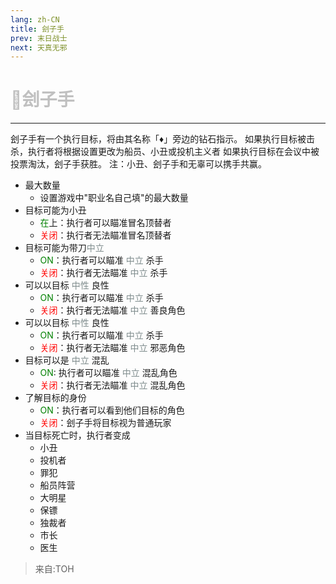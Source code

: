 ```yaml
---
lang: zh-CN
title: 刽子手
prev: 末日战士
next: 天真无邪
---
```


# <font color="#c0c0c0">🔪<b>刽子手</b></font><Badge text="Evil" type="tip" vertical="middle"/>

***

刽子手有一个执行目标，将由其名称「♦」旁边的钻石指示。 如果执行目标被击杀，执行者将根据设置更改为船员、小丑或投机主义者 如果执行目标在会议中被投票淘汰，刽子手获胜。 注：小丑、刽子手和无辜可以携手共赢。

- 最大数量
  - 设置游戏中"职业名自己填"的最大数量
- 目标可能为小丑
  - <font color=green>在</font>上：执行者可以瞄准冒名顶替者
  - <font color=red>关闭</font>：执行者无法瞄准冒名顶替者
- 目标可能为带刀<font color=#7f8c8d>中立</font>
  - <font color=green>ON</font>：执行者可以瞄准 <font color=#7f8c8d>中立</font> 杀手
  - <font color=red>关闭</font>：执行者无法瞄准 <font color=#7f8c8d>中立</font> 杀手
- 可以以目标 <font color=#7f8c8d>中性</font> 良性
  - <font color=green>ON</font>：执行者可以瞄准 <font color=#7f8c8d>中立</font> 杀手
  - <font color=red>关闭</font>：执行者无法瞄准 <font color=#7f8c8d>中立</font> 善良角色
- 可以以目标 <font color=#7f8c8d>中性</font> 良性
  - <font color=green>ON</font>：执行者可以瞄准 <font color=#7f8c8d>中立</font> 杀手
  - <font color=red>关闭</font>：执行者无法瞄准 <font color=#7f8c8d>中立</font> 邪恶角色
- 目标可以是 <font color=#7f8c8d>中立</font> 混乱
  - <font color=green>ON</font>: 执行者可以瞄准 <font color=#7f8c8d>中立</font> 混乱角色
  - <font color=red>关闭</font>：执行者无法瞄准 <font color=#7f8c8d>中立</font> 混乱角色
- 了解目标的身份
  - <font color=green>ON</font>：执行者可以看到他们目标的角色
  - <font color=red>关闭</font>：刽子手将目标视为普通玩家
- 当目标死亡时，执行者变成
  - 小丑
  - 投机者
  - 罪犯
  - 船员阵营
  - 大明星
  - 保镖
  - 独裁者
  - 市长
  - 医生

> 来自:TOH
